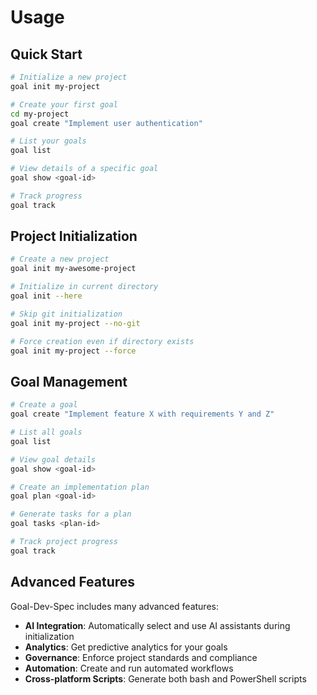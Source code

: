 # Usage

## Quick Start

```bash
# Initialize a new project
goal init my-project

# Create your first goal
cd my-project
goal create "Implement user authentication"

# List your goals
goal list

# View details of a specific goal
goal show <goal-id>

# Track progress
goal track
```

## Project Initialization

```bash
# Create a new project
goal init my-awesome-project

# Initialize in current directory
goal init --here

# Skip git initialization
goal init my-project --no-git

# Force creation even if directory exists
goal init my-project --force
```

## Goal Management

```bash
# Create a goal
goal create "Implement feature X with requirements Y and Z"

# List all goals
goal list

# View goal details
goal show <goal-id>

# Create an implementation plan
goal plan <goal-id>

# Generate tasks for a plan
goal tasks <plan-id>

# Track project progress
goal track
```

## Advanced Features

Goal-Dev-Spec includes many advanced features:

- **AI Integration**: Automatically select and use AI assistants during initialization
- **Analytics**: Get predictive analytics for your goals
- **Governance**: Enforce project standards and compliance
- **Automation**: Create and run automated workflows
- **Cross-platform Scripts**: Generate both bash and PowerShell scripts